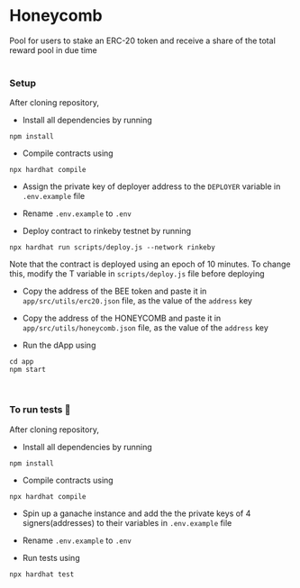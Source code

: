 # Honeycomb
Pool for users to stake an ERC-20 token and receive a share of the total reward pool in due time
<br />
<br />

### Setup
After cloning repository,

- Install all dependencies by running 
```
npm install
```

- Compile contracts using
```
npx hardhat compile
```

- Assign the private key of deployer address to the `DEPLOYER` variable in `.env.example` file

- Rename `.env.example` to `.env`

- Deploy contract to rinkeby testnet by running
```
npx hardhat run scripts/deploy.js --network rinkeby
```
Note that the contract is deployed using an epoch of 10 minutes. To change this, modify the T variable in `scripts/deploy.js` file before deploying

- Copy the address of the BEE token and paste it in `app/src/utils/erc20.json` file, as the value of the `address` key

- Copy the address of the HONEYCOMB and paste it in `app/src/utils/honeycomb.json` file, as the value of the `address` key

- Run the dApp using 
```
cd app
npm start
```
<br />

### To run tests 🧪
After cloning repository,

- Install all dependencies by running 
```
npm install
```

- Compile contracts using
```
npx hardhat compile
```

- Spin up a ganache instance and add the the private keys of 4 signers(addresses) to their variables in `.env.example` file

- Rename `.env.example` to `.env`

- Run tests using
```
npx hardhat test
```
